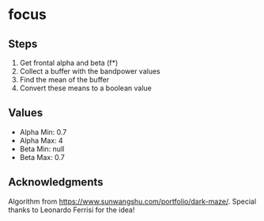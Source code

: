 # focus
## Steps
1. Get frontal alpha and beta (f*)
2. Collect a buffer with the bandpower values
3. Find the mean of the buffer
4. Convert these means to a boolean value

## Values
- Alpha Min: 0.7
- Alpha Max: 4
- Beta Min: null
- Beta Max: 0.7

## Acknowledgments
Algorithm from https://www.sunwangshu.com/portfolio/dark-maze/. 
Special thanks to Leonardo Ferrisi for the idea!